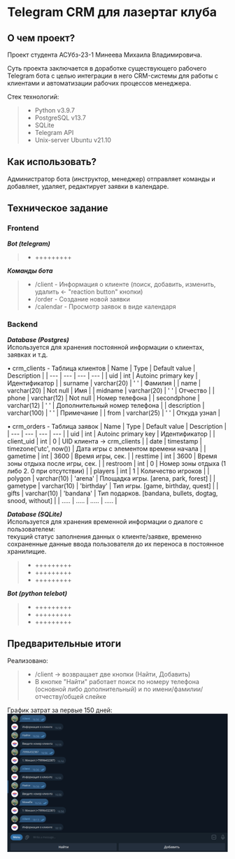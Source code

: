 # Telegram CRM для лазертаг клуба

## О чем проект?
Проект студента АСУбз-23-1 Минеева Михаила Владимировича.

Суть проекта заключается в доработке существующего рабочего Telegram бота с целью интеграции
в него CRM-системы для работы с клиентами и автоматизации рабочих процессов менеджера.

Стек технологий:
> - Python v3.9.7
> - PostgreSQL v13.7
> - SQLite
> - Telegram API
> - Unix-server Ubuntu v21.10

## Как использовать?
Администратор бота (инструктор, менеджер) отправляет команды и добавляет, удаляет, редактирует заявки в календаре.


## Техническое задание
### Frontend 
***Bot (telegram)***
> - +++++++++

***Команды бота***
> - /client - Информация о клиенте (поиск, добавить, изменить, удалить <- "reaction button" кнопки)
> - /order - Создание новой заявки
> - /calendar - Просмотр заявок в виде календаря


### Backend  
***Database (Postgres)***  
Используется для хранения постоянной информации о клиентах, заявках и т.д.
  
• crm_clients - Таблица клиентов
| Name | Type | Default value | Description |
| --- | --- | --- | --- |
| uid | int | Autoinc primary key | Идентификатор |
| surname | varchar(20) | ' ' | Фамилия |
| name | varchar(20) | Not null | Имя |
| midname | varchar(20) | ' ' | Отчество |
| phone | varchar(12) | Not null | Номер телефона |
| secondphone | varchar(12) | ' ' | Дополнительный номер телефона |
| description | varchar(100) | ' ' | Примечание |
| from | varchar(25) | ' ' | Откуда узнал |
  
• crm_orders - Таблица заявок
| Name | Type | Default value | Description |
| --- | --- | --- | --- |
| uid | int | Autoinc primary key | Идентификатор |
| client_uid | int | 0 | UID клиента -> crm_clients |
| date | timestamp | timezone('utc', now()) | Дата игры с элементом времени начала |
| gametime | int | 3600 | Время игры, сек. |
| resttime | int | 3600 | Время зоны отдыха после игры, сек. |
| restroom | int | 0 | Номер зоны отдыха (1 либо 2. 0 при отсутствии) |
| players | int | 1 | Количество игроков |
| polygon | varchar(10) | 'arena' | Площадка игры. [arena, park, forest] |
| gametype | varchar(10) | 'birthday' | Тип игры. [game, birthday, quest] |
| gifts | varchar(10) | 'bandana' | Тип подарков. [bandana, bullets, dogtag, snood, without] |
| ..... | ..... | ..... | ..... |

***Database (SQLite)***  
Используется для хранения временной информации о диалоге с пользователем:  
текущий статус заполнения данных о клиенте/заявке, временно сохраненные данные ввода пользователя до их переноса в постоянное хранилищие.  
  
> - +++++++++
> - +++++++++
> - +++++++++

***Bot (python telebot)***
> - +++++++++
> - +++++++++
> - +++++++++

 
 ## Предварительные итоги

Реализовано:
> - /client -> возвращает две кнопки (Найти, Добавить)
> - В кнопке "Найти" работает поиск по номеру телефона (основной либо дополнительный) и по имени/фамилии/отчеству/общей слейке
  
 График затрат за первые 150 дней:
![График](https://github.com/mixno373/vtk_tlgbot/blob/main/reports/client_find_1.png?raw=true)
